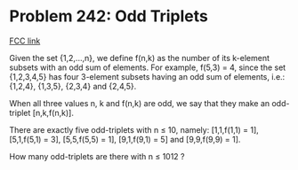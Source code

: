 # Problem 242: Odd Triplets

[FCC link](https://www.freecodecamp.org/learn/coding-interview-prep/project-euler/problem-242-odd-triplets)

Given the set {1,2,...,n}, we define f(n,k) as the number of its k-element
subsets with an odd sum of elements. For example, f(5,3) = 4, since the set
{1,2,3,4,5} has four 3-element subsets having an odd sum of elements, i.e.:
{1,2,4}, {1,3,5}, {2,3,4} and {2,4,5}.

When all three values n, k and f(n,k) are odd, we say that they make an
odd-triplet \[n,k,f(n,k)\].

There are exactly five odd-triplets with n ≤ 10, namely: \[1,1,f(1,1) = 1\],
\[5,1,f(5,1) = 3\], \[5,5,f(5,5) = 1\], \[9,1,f(9,1) = 5\] and \[9,9,f(9,9) =
1\].

How many odd-triplets are there with n ≤ 1012 ?
